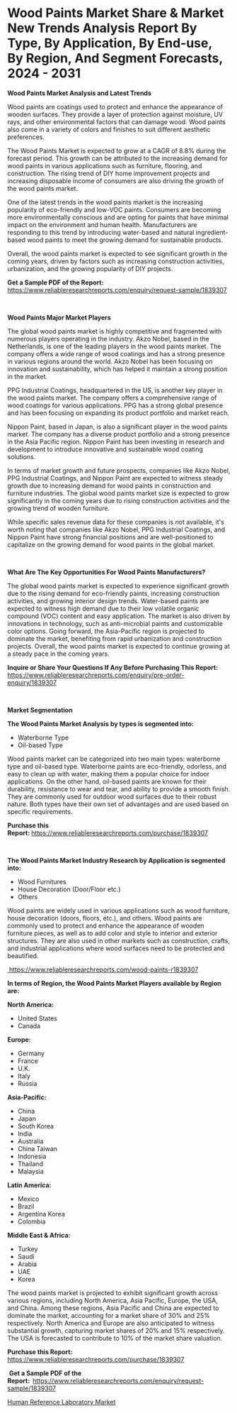<p><h1>Wood Paints Market Share & Market New Trends Analysis Report By Type, By Application, By End-use, By Region, And Segment Forecasts, 2024 - 2031</h1></p><p><strong>Wood Paints Market Analysis and Latest Trends</strong></p>
<p><p>Wood paints are coatings used to protect and enhance the appearance of wooden surfaces. They provide a layer of protection against moisture, UV rays, and other environmental factors that can damage wood. Wood paints also come in a variety of colors and finishes to suit different aesthetic preferences.</p><p>The Wood Paints Market is expected to grow at a CAGR of 8.8% during the forecast period. This growth can be attributed to the increasing demand for wood paints in various applications such as furniture, flooring, and construction. The rising trend of DIY home improvement projects and increasing disposable income of consumers are also driving the growth of the wood paints market.</p><p>One of the latest trends in the wood paints market is the increasing popularity of eco-friendly and low-VOC paints. Consumers are becoming more environmentally conscious and are opting for paints that have minimal impact on the environment and human health. Manufacturers are responding to this trend by introducing water-based and natural ingredient-based wood paints to meet the growing demand for sustainable products.</p><p>Overall, the wood paints market is expected to see significant growth in the coming years, driven by factors such as increasing construction activities, urbanization, and the growing popularity of DIY projects.</p></p>
<p><strong>Get a Sample PDF of the Report:&nbsp;</strong> <a href="https://www.reliableresearchreports.com/enquiry/request-sample/1839307">https://www.reliableresearchreports.com/enquiry/request-sample/1839307</a></p>
<p>&nbsp;</p>
<p><strong>Wood Paints Major Market Players</strong></p>
<p><p>The global wood paints market is highly competitive and fragmented with numerous players operating in the industry. Akzo Nobel, based in the Netherlands, is one of the leading players in the wood paints market. The company offers a wide range of wood coatings and has a strong presence in various regions around the world. Akzo Nobel has been focusing on innovation and sustainability, which has helped it maintain a strong position in the market.</p><p>PPG Industrial Coatings, headquartered in the US, is another key player in the wood paints market. The company offers a comprehensive range of wood coatings for various applications. PPG has a strong global presence and has been focusing on expanding its product portfolio and market reach.</p><p>Nippon Paint, based in Japan, is also a significant player in the wood paints market. The company has a diverse product portfolio and a strong presence in the Asia Pacific region. Nippon Paint has been investing in research and development to introduce innovative and sustainable wood coating solutions.</p><p>In terms of market growth and future prospects, companies like Akzo Nobel, PPG Industrial Coatings, and Nippon Paint are expected to witness steady growth due to increasing demand for wood paints in construction and furniture industries. The global wood paints market size is expected to grow significantly in the coming years due to rising construction activities and the growing trend of wooden furniture.</p><p>While specific sales revenue data for these companies is not available, it's worth noting that companies like Akzo Nobel, PPG Industrial Coatings, and Nippon Paint have strong financial positions and are well-positioned to capitalize on the growing demand for wood paints in the global market.</p></p>
<p>&nbsp;</p>
<p><strong>What Are The Key Opportunities For Wood Paints Manufacturers?</strong></p>
<p><p>The global wood paints market is expected to experience significant growth due to the rising demand for eco-friendly paints, increasing construction activities, and growing interior design trends. Water-based paints are expected to witness high demand due to their low volatile organic compound (VOC) content and easy application. The market is also driven by innovations in technology, such as anti-microbial paints and customizable color options. Going forward, the Asia-Pacific region is projected to dominate the market, benefiting from rapid urbanization and construction projects. Overall, the wood paints market is expected to continue growing at a steady pace in the coming years.</p></p>
<p><strong>Inquire or Share Your Questions If Any Before Purchasing This Report:</strong> <a href="https://www.reliableresearchreports.com/enquiry/pre-order-enquiry/1839307">https://www.reliableresearchreports.com/enquiry/pre-order-enquiry/1839307</a></p>
<p>&nbsp;</p>
<p><strong>Market Segmentation</strong></p>
<p><strong>The Wood Paints Market Analysis by types is segmented into:</strong></p>
<p><ul><li>Waterborne Type</li><li>Oil-based Type</li></ul></p>
<p><p>Wood paints market can be categorized into two main types: waterborne type and oil-based type. Waterborne paints are eco-friendly, odorless, and easy to clean up with water, making them a popular choice for indoor applications. On the other hand, oil-based paints are known for their durability, resistance to wear and tear, and ability to provide a smooth finish. They are commonly used for outdoor wood surfaces due to their robust nature. Both types have their own set of advantages and are used based on specific requirements.</p></p>
<p><strong>Purchase this Report:&nbsp;</strong><a href="https://www.reliableresearchreports.com/purchase/1839307">https://www.reliableresearchreports.com/purchase/1839307</a></p>
<p>&nbsp;</p>
<p><strong>The Wood Paints Market Industry Research by Application is segmented into:</strong></p>
<p><ul><li>Wood Furnitures</li><li>House Decoration (Door/Floor etc.)</li><li>Others</li></ul></p>
<p><p>Wood paints are widely used in various applications such as wood furniture, house decoration (doors, floors, etc.), and others. Wood paints are commonly used to protect and enhance the appearance of wooden furniture pieces, as well as to add color and style to interior and exterior structures. They are also used in other markets such as construction, crafts, and industrial applications where wood surfaces need to be protected and beautified.</p></p>
<p><a href="https://www.reliableresearchreports.com/wood-paints-r1839307">&nbsp;https://www.reliableresearchreports.com/wood-paints-r1839307</a></p>
<p><strong>In terms of Region, the Wood Paints Market Players available by Region are:</strong></p>
<p>
    <p> <strong> North America: </strong>
        <ul>
            <li>United States</li>
            <li>Canada</li>
        </ul>
        </p> 
    <p> <strong> Europe: </strong>
        <ul>
            <li>Germany</li>
            <li>France</li>
            <li>U.K.</li>
            <li>Italy</li>
            <li>Russia</li>
        </ul>
        </p> 
    <p> <strong> Asia-Pacific: </strong>
        <ul>
            <li>China</li>
            <li>Japan</li>
            <li>South Korea</li>
            <li>India</li>
            <li>Australia</li>
            <li>China Taiwan</li>
            <li>Indonesia</li>
            <li>Thailand</li>
            <li>Malaysia</li>
        </ul>
        </p> 
    <p> <strong> Latin America: </strong>
        <ul>
            <li>Mexico</li>
            <li>Brazil</li>
            <li>Argentina Korea</li>
            <li>Colombia</li>
        </ul>
        </p> 
    <p> <strong> Middle East & Africa: </strong>
        <ul>
            <li>Turkey</li>
            <li>Saudi</li>
            <li>Arabia</li>
            <li>UAE</li>
            <li>Korea</li>
        </ul>
    </p>
    </p>
<p><p>The wood paints market is projected to exhibit significant growth across various regions, including North America, Asia Pacific, Europe, the USA, and China. Among these regions, Asia Pacific and China are expected to dominate the market, accounting for a market share of 30% and 25% respectively. North America and Europe are also anticipated to witness substantial growth, capturing market shares of 20% and 15% respectively. The USA is forecasted to contribute to 10% of the market share valuation.</p></p>
<p><strong>Purchase this Report: </strong><a href="https://www.reliableresearchreports.com/purchase/1839307">https://www.reliableresearchreports.com/purchase/1839307</a></p>
<p>&nbsp;<strong>Get a Sample PDF of the Report:&nbsp;&nbsp;</strong><a href="https://www.reliableresearchreports.com/enquiry/request-sample/1839307">https://www.reliableresearchreports.com/enquiry/request-sample/1839307</a></p>
<p><strong></strong></p>
<p><p><a href="https://github.com/AliceMcGlynn2022/Market-Research-Report-List-1/blob/main/human-reference-laboratory-market.md">Human Reference Laboratory Market</a></p></p>